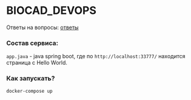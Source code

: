 # BIOCAD_DEVOPS
Ответы на вопросы: [ответы](https://github.com/fedos3d/BIOCAD_DEVOPS/blob/master/answers.md) <br>
### Состав сервиса:<br>
`app.java` - java spring boot, где по 
`http://localhost:33777/` находится страница с Hello World.<br>
### Как запускать? <br>
```docker-compose up```

